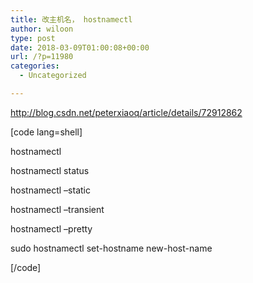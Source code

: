 ```yaml
---
title: 改主机名， hostnamectl
author: wiloon
type: post
date: 2018-03-09T01:00:08+00:00
url: /?p=11980
categories:
  - Uncategorized

---
```

http://blog.csdn.net/peterxiaoq/article/details/72912862

[code lang=shell]
  
hostnamectl
  
hostnamectl status
  
hostnamectl &#8211;static
  
hostnamectl &#8211;transient
  
hostnamectl &#8211;pretty
  
sudo hostnamectl set-hostname new-host-name

[/code]